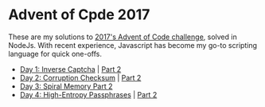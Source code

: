 # Advent of Cpde 2017

These are my solutions to [2017's Advent of Code challenge](https://adventofcode.com/2017), solved in NodeJs. 
With recent experience, Javascript has become my go-to scripting language for quick one-offs.

* [Day 1: Inverse Captcha](scripts/Day1.js) | [Part 2](scripts/Day1pt2.js)
* [Day 2: Corruption Checksum](scripts/Day2.js) | [Part 2](scripts/Day2pt2.js)
* [Day 3: Spiral Memory Part 2](scripts/Day2pt2.js)
* [Day 4: High-Entropy Passphrases](scripts/Day4.js) | [Part 2](scripts/Day4pt2.js)

